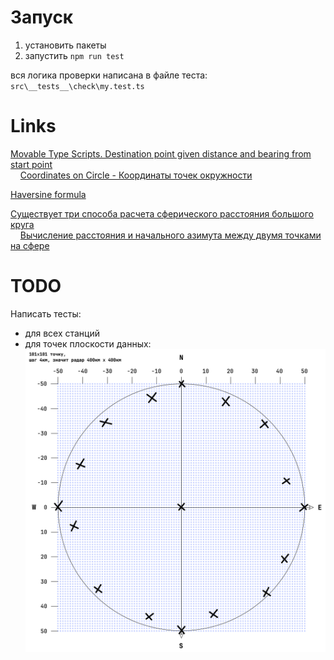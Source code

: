 # Запуск

1. установить пакеты
2. запустить `npm run test`

вся логика проверки написана в файле теста: `src\__tests__\check\my.test.ts`

# Links

[Movable Type Scripts. Destination point given distance and bearing from start point](https://www.movable-type.co.uk/scripts/latlong.html#dest-point)  
&nbsp;&nbsp;&nbsp;&nbsp;[Coordinates on Circle - Координаты точек окружности](https://www.youtube.com/watch?v=Z-cu16lW9hQ)

[Haversine formula](https://en.wikipedia.org/wiki/Haversine_formula)

[Существует три способа расчета сферического расстояния большого круга](https://en.wikipedia.org/wiki/Great-circle_distance)  
&nbsp;&nbsp;&nbsp;&nbsp;[Вычисление расстояния и начального азимута между двумя точками на сфере](https://gis-lab.info/qa/great-circles.html)

# TODO

Написать тесты:

- для всех станций
- для точек плоскости данных:
  ![](./doc/pic/400км_x_400км_правильный.png)

